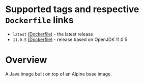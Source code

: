 # Supported tags and respective `Dockerfile` links
* `latest` [(Dockerfile)](https://github.com/topaztechnology/java/blob/master/Dockerfile) - the latest release
* `11.0.5` [(Dockerfile)](https://github.com/topaztechnology/java/blob/11.0.5/Dockerfile) - release based on OpenJDK 11.0.5

# Overview

A Java image built on top of an Alpine base image.
